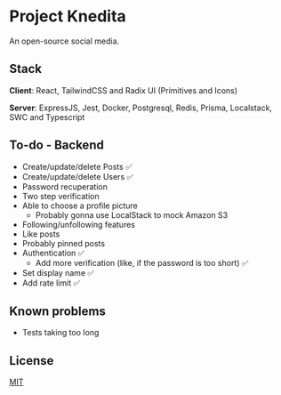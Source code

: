 
# Project Knedita

An open-source social media.

## Stack

**Client**: React, TailwindCSS and Radix UI (Primitives and Icons)

**Server**: ExpressJS, Jest, Docker, Postgresql, Redis, Prisma, Localstack, SWC and Typescript

## To-do - Backend

- Create/update/delete Posts ✅
- Create/update/delete Users ✅
- Password recuperation
- Two step verification
- Able to choose a profile picture
  - Probably gonna use LocalStack to mock Amazon S3
- Following/unfollowing features
- Like posts
- Probably pinned posts
- Authentication ✅
  - Add more verification (like, if the password is too short) ✅
- Set display name ✅
- Add rate limit ✅

## Known problems

- Tests taking too long

## License

[MIT](https://choosealicense.com/licenses/mit/)
